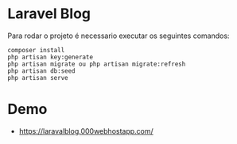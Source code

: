 # Laravel Blog
 
Para rodar o projeto é necessario executar os seguintes comandos:

```
composer install
php artisan key:generate
php artisan migrate ou php artisan migrate:refresh
php artisan db:seed
php artisan serve
```

# Demo

- https://laravalblog.000webhostapp.com/

